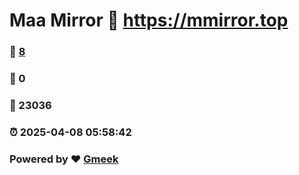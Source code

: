 # Maa Mirror :link: https://mmirror.top 
### :page_facing_up: [8](https://mmirror.top/tag.html) 
### :speech_balloon: 0 
### :hibiscus: 23036 
### :alarm_clock: 2025-04-08 05:58:42 
### Powered by :heart: [Gmeek](https://github.com/Meekdai/Gmeek)
